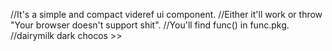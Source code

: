 //It's a simple and compact videref ui component.
//Either it'll work or throw "Your browser doesn't support shit".
//You'll find func() in func.pkg.
//dairymilk dark chocos >>


